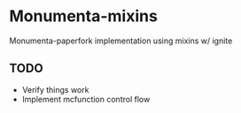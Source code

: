 # Monumenta-mixins
Monumenta-paperfork implementation using mixins w/ ignite
## TODO
- Verify things work
- Implement mcfunction control flow 
